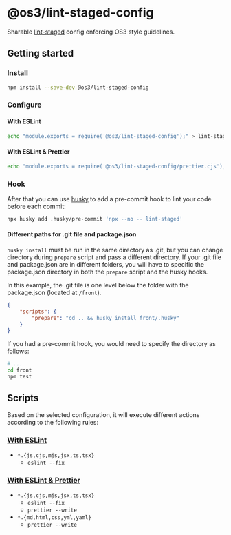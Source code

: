 # @os3/lint-staged-config

Sharable [lint-staged](https://github.com/okonet/lint-staged#readme) config enforcing OS3 style guidelines.

## Getting started

### Install

```bash
npm install --save-dev @os3/lint-staged-config
```

### Configure

#### With ESLint

```bash
echo "module.exports = require('@os3/lint-staged-config');" > lint-staged.config.cjs
```

#### With ESLint & Prettier

```bash
echo "module.exports = require('@os3/lint-staged-config/prettier.cjs');" > lint-staged.config.cjs
```

### Hook

After that you can use [husky](https://typicode.github.io/husky/) to add a pre-commit hook to lint your code before each commit:

```bash
npx husky add .husky/pre-commit 'npx --no -- lint-staged'
```

#### Different paths for .git file and package.json

`husky install` must be run in the same directory as .git, but you can change directory during `prepare` script and pass a different directory. If your .git file and package.json are in different folders, you will have to specific the package.json directory in both the `prepare` script and the husky hooks.

In this example, the .git file is one level below the folder with the package.json (located at `/front`).

```json
{
	"scripts": {
		"prepare": "cd .. && husky install front/.husky"
	}
}
```

If you had a pre-commit hook, you would need to specify the directory as follows:

```bash
# ...
cd front
npm test
```

## Scripts

Based on the selected configuration, it will execute different actions according to the following rules:

### [With ESLint](#with-eslint)

- `*.{js,cjs,mjs,jsx,ts,tsx}`
  - `eslint --fix`

### [With ESLint & Prettier](#with-eslint--prettier)

- `*.{js,cjs,mjs,jsx,ts,tsx}`
  - `eslint --fix`
  - `prettier --write`
- `*.{md,html,css,yml,yaml}`
  - `prettier --write`

